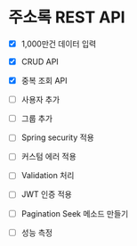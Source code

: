 # 주소록 REST API

- [x] 1,000만건 데이터 입력

- [x] CRUD API

- [x] 중복 조회 API

- [ ] 사용자 추가

- [ ] 그룹 추가

- [ ] Spring security 적용

- [ ] 커스텀 에러 적용

- [ ] Validation 처리

- [ ] JWT 인증 적용

- [ ] Pagination Seek 메소드 만들기

- [ ] 성능 측정